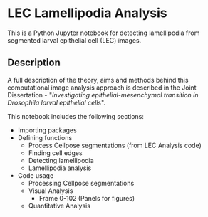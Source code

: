 # LEC Lamellipodia Analysis

This is a Python Jupyter notebook for detecting lamellipodia from segmented larval epithelial cell (LEC) images.

## Description

A full description of the theory, aims and methods behind this computational image analysis approach is described in the Joint Dissertation - "_Investigating epithelial-mesenchymal transition in Drosophila larval epithelial cells_".

This notebook includes the following sections:
- Importing packages
- Defining functions
  - Process Cellpose segmentations (from LEC Analysis code)
  - Finding cell edges
  - Detecting lamellipodia
  - Lamellipodia analysis
- Code usage
  - Processing Cellpose segmentations
  - Visual Analysis
    - Frame 0-102 (Panels for figures)
  - Quantitative Analysis
